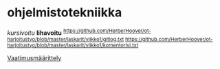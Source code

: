 # ohjelmistotekniikka
*kursivoitu*
**lihavoitu**
<sup>https://github.com/HerberHoover/ot-harjoitustyo/blob/master/laskarit/viikko1/gitlog.txt </sup>
<sup>https://github.com/HerberHoover/ot-harjoitustyo/blob/master/laskarit/viikko1/komentorivi.txt </sup>


[Vaatimusmäärittely](./dokumentaatio/vaatimusmäärittely.md)

